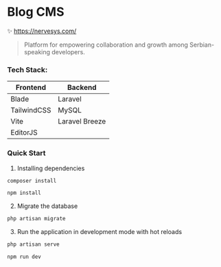 # Blog CMS
✨ https://nervesys.com/  
> Platform for empowering collaboration and growth among Serbian-speaking developers.

### Tech Stack:
| Frontend                 | Backend |
| ------------------------ | ------- |
| Blade                  | Laravel |
|  TailwindCSS            | MySQL   |
| Vite | Laravel Breeze  |
|  EditorJS             |

### Quick Start
1. Installing dependencies
```sh 
composer install
```
```sh
npm install
```
2. Migrate the database
```sh 
php artisan migrate
```
3. Run the application in development mode with hot reloads
```sh 
php artisan serve
```  
```sh 
npm run dev
```  
